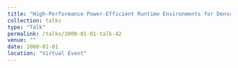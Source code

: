 ```yaml
---
title: "High-Performance Power-Efficient Runtime Environments for Dense Computing Systems}"
collection: talks
type: "Talk"
permalink: /talks/2000-01-01-talk-42
venue: ""
date: 2000-01-01
location: "Virtual Event"
---
```


